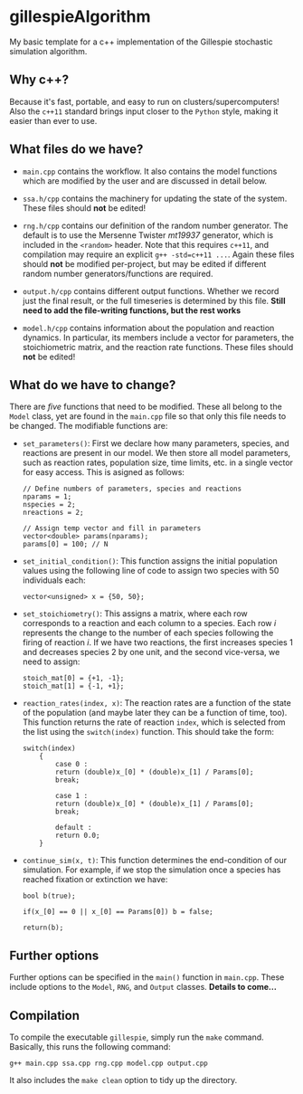 # gillespieAlgorithm
My basic template for a c++ implementation of the Gillespie stochastic simulation algorithm.

## Why c++?
Because it's fast, portable, and easy to run on clusters/supercomputers!
Also the `c++11` standard brings input closer to the `Python` style, making it easier than ever to use.

## What files do we have?
* `main.cpp` contains the workflow. It also contains the model functions which are modified by the user and are discussed in detail below.

* `ssa.h/cpp` contains the machinery for updating the state of the system.
These files should **not** be edited!

* `rng.h/cpp` contains our definition of the random number generator.
The default is to use the Mersenne Twister *mt19937* generator, which is included in the `<random>` header.
Note that this requires `c++11`, and compilation may require an explicit `g++ -std=c++11 ...`.
Again these files should **not** be modified per-project, but may be edited if different random number generators/functions are required.

* `output.h/cpp` contains different output functions.
Whether we record just the final result, or the full timeseries is determined by this file.
**Still need to add the file-writing functions, but the rest works**

* `model.h/cpp` contains information about the population and reaction dynamics.
In particular, its members include a vector for parameters, the stoichiometric matrix, and the reaction rate functions.
These files should **not** be edited!

## What do we have to change?
There are *five* functions that need to be modified.
These all belong to the `Model` class, yet are found in the `main.cpp` file so that only this file needs to be changed.
The modifiable functions are:

* `set_parameters()`: First we declare how many parameters, species, and reactions are present in our model.
We then store all model parameters, such as reaction rates, population size, time limits, etc. in a single vector for easy access.
This is asigned as follows:

	```
	// Define numbers of parameters, species and reactions
	nparams = 1;
	nspecies = 2;
 	nreactions = 2;

	// Assign temp vector and fill in parameters
	vector<double> params(nparams);
	params[0] = 100; // N
	```

* `set_initial_condition()`: This function assigns the initial population values using the following line of code to assign two species with 50 individuals each:

	```
	vector<unsigned> x = {50, 50};
	```
		
* `set_stoichiometry()`: This assigns a matrix, where each row corresponds to a reaction and each column to a species.
Each row $i$ represents the change to the number of each species following the firing of reaction $i$.
If we have two reactions, the first increases species 1 and decreases species 2 by one unit, and the second vice-versa, we need to assign:

	```
	stoich_mat[0] = {+1, -1};
  	stoich_mat[1] = {-1, +1};
	```
		
* `reaction_rates(index, x)`: The reaction rates are a function of the state of the population (and maybe later they can be a function of time, too).
This function returns the rate of reaction `index`, which is selected from the list using the `switch(index)` function.
This should take the form:

	```
	switch(index)
    	{
    		case 0 :
      		return (double)x_[0] * (double)x_[1] / Params[0];
      		break;

    		case 1 :
      		return (double)x_[0] * (double)x_[1] / Params[0];
      		break;

    		default :
    		return 0.0;
    	}
	```

* `continue_sim(x, t)`: This function determines the end-condition of our simulation. For example, if we stop the simulation once a species has reached fixation or extinction we have:

	```
	bool b(true);

	if(x_[0] == 0 || x_[0] == Params[0]) b = false;
  
	return(b);
	```

## Further options
Further options can be specified in the `main()` function in `main.cpp`.
These include options to the `Model`, `RNG`, and `Output` classes.
**Details to come...**

## Compilation
To compile the executable `gillespie`, simply run the `make` command.
Basically, this runs the following command:

```
g++ main.cpp ssa.cpp rng.cpp model.cpp output.cpp
```

It also includes the `make clean` option to tidy up the directory.
